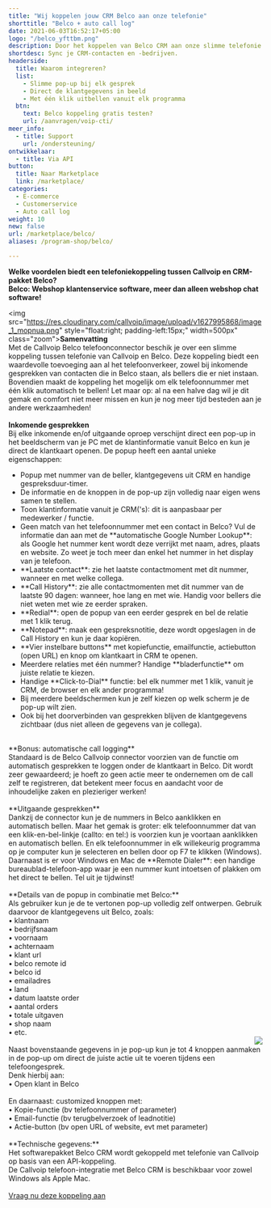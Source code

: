 ```yaml
---
title: "Wij koppelen jouw CRM Belco aan onze telefonie"
shorttitle: "Belco + auto call log"
date: 2021-06-03T16:52:17+05:00
logo: "/belco_yfttbm.png"
description: Door het koppelen van Belco CRM aan onze slimme telefonie werk je een stuk efficienter.
shortdesc: Sync je CRM-contacten en -bedrijven.
headerside:
  title: Waarom integreren?
  list:
    - Slimme pop-up bij elk gesprek
    - Direct de klantgegevens in beeld
    - Met één klik uitbellen vanuit elk programma
  btn:
    text: Belco koppeling gratis testen? 
    url: /aanvragen/voip-cti/
meer_info:
  - title: Support
    url: /ondersteuning/
ontwikkelaar:
  - title: Via API
button:
  title: Naar Marketplace
  link: /marketplace/
categories:
  - E-commerce
  - Customerservice
  - Auto call log
weight: 10
new: false
url: /marketplace/belco/
aliases: /program-shop/belco/

---
```


**Welke voordelen biedt een telefoniekoppeling tussen Callvoip en CRM-pakket Belco?<br>
Belco: Webshop klantenservice software, meer dan alleen webshop chat software!**

<img src="https://res.cloudinary.com/callvoip/image/upload/v1627995868/image_1_mopnua.png" style="float:right; padding-left:15px;" width=500px" class="zoom">**Samenvatting**<br>
Met de Callvoip Belco telefoonconnector beschik je over een slimme koppeling tussen telefonie van Callvoip en Belco. Deze koppeling biedt een waardevolle toevoeging aan al het telefoonverkeer, zowel bij inkomende gesprekken van contacten die in Belco staan, als bellers die er niet instaan. Bovendien maakt de koppeling het mogelijk om elk telefoonnummer met één klik automatisch te bellen! Let maar op: al na een halve dag wil je dit gemak en comfort niet meer missen en kun je nog meer tijd besteden aan je andere werkzaamheden!<br>
<br>
**Inkomende gesprekken**<br>
Bij elke inkomende en/of uitgaande oproep verschijnt direct een pop-up in het beeldscherm van je PC met de klantinformatie vanuit Belco en kun je direct de klantkaart openen. De popup heeft een aantal unieke eigenschappen: <br>
<div class="usp-list">
<ul>
<li>Popup met nummer van de beller, klantgegevens uit CRM en handige gespreksduur-timer.</li>
<li>De informatie en de knoppen in de pop-up zijn volledig naar eigen wens samen te stellen.</li>
<li>Toon klantinformatie vanuit je CRM('s): dit is aanpasbaar per medewerker / functie. </li>
<li>Geen match van het telefoonnummer met een contact in Belco? Vul de informatie dan aan met de **automatische Google Number Lookup**: als Google het nummer kent wordt deze verrijkt met naam, adres, plaats en website. Zo weet je toch meer dan enkel het nummer in het display van je telefoon.</li>
<li>**Laatste contact**: zie het laatste contactmoment met dit nummer, wanneer en met welke collega.</li>
<li>**Call History**: zie alle contactmomenten met dit nummer van de laatste 90 dagen: wanneer, hoe lang en met wie. Handig voor bellers die niet weten met wie ze eerder spraken.</li>
<li>**Redial**: open de popup van een eerder gesprek en bel de relatie met 1 klik terug.</li>
<li>**Notepad**: maak een gespreksnotitie, deze wordt opgeslagen in de Call History en kun je daar kopiëren.</li>
<li>**Vier instelbare buttons** met kopiefunctie, emailfunctie, actiebutton (open URL) en knop om klantkaart in CRM te openen.</li>
<li>Meerdere relaties met één nummer? Handige **bladerfunctie** om juiste relatie te kiezen. </li>
<li>Handige **Click-to-Dial** functie: bel elk nummer met 1 klik, vanuit je CRM, de browser en elk ander programma!</li>
<li>Bij meerdere beeldschermen kun je zelf kiezen op welk scherm je de pop-up wilt zien.</li>
<li>Ook bij het doorverbinden van gesprekken blijven de klantgegevens zichtbaar (dus niet alleen de gegevens van je collega).</li>
</ul>
</div>
<br>
**Bonus: automatische call logging**<br>
Standaard is de Belco Callvoip connector voorzien van de functie om automatisch gesprekken te loggen onder de klantkaart in Belco. Dit wordt zeer gewaardeerd; je hoeft zo geen actie meer te ondernemen om de call zelf te registreren, dat betekent meer focus en aandacht voor de inhoudelijke zaken en plezieriger werken!<br>
<br>
**Uitgaande gesprekken**<br>
Dankzij de connector kun je de nummers in Belco aanklikken en automatisch bellen. Maar het gemak is groter: elk telefoonnummer dat van een klik-en-bel-linkje (callto: en tel:) is voorzien kun je voortaan aanklikken en automatisch bellen. En elk telefoonnummer in elk willekeurig programma op je computer kun je selecteren en bellen door op F7 te klikken (Windows). <br>
Daarnaast is er voor Windows en Mac de **Remote Dialer**: een handige bureaublad-telefoon-app waar je een nummer kunt intoetsen of plakken om het direct te bellen. Tel uit je tijdwinst! <br>
<br>
**Details van de popup in combinatie met Belco:**<br>
Als gebruiker kun je de te vertonen pop-up volledig zelf ontwerpen. Gebruik daarvoor de klantgegevens uit Belco, zoals: <br>
• klantnaam<br>
• bedrijfsnaam <br>
• voornaam <br>
• achternaam <br>
• klant url <br>
• belco remote id <br>
• belco id <br>
• emailadres <br>
• land <br>
• datum laatste order <br>
• aantal orders <br>
• totale uitgaven <br>
• shop naam <br>
• etc.<br>
<img src="https://res.cloudinary.com/callvoip/image/upload/popup_crm_jmr7fc.png" style="float:right">
<br>
Naast bovenstaande gegevens in je pop-up kun je tot 4 knoppen aanmaken in de pop-up om direct de juiste actie uit te voeren tijdens een telefoongesprek. <br>
Denk hierbij aan:<br>
• Open klant in Belco<br>
<br>
En daarnaast: customized knoppen met: <br>
• Kopie-functie (bv telefoonnummer of parameter)<br>
• Email-functie (bv terugbelverzoek of leadnotitie)<br>
• Actie-button (bv open URL of website, evt met parameter) <br>
<br>
**Technische gegevens:**<br>
Het softwarepakket Belco CRM wordt gekoppeld met telefonie van Callvoip op basis van een API-koppeling.<br>
De Callvoip telefoon-integratie met Belco CRM is beschikbaar voor zowel Windows als Apple Mac.<br>
<br><a href="/aanvragen/voip-cti/" class="button">Vraag nu deze koppeling aan</a>
